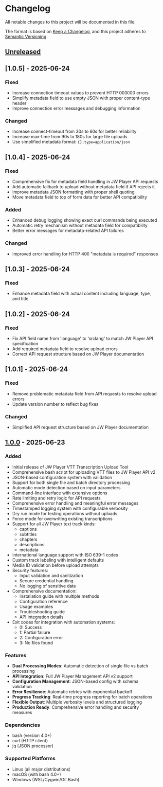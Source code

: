 # Changelog

All notable changes to this project will be documented in this file.

The format is based on [Keep a Changelog](https://keepachangelog.com/en/1.0.0/),
and this project adheres to [Semantic Versioning](https://semver.org/spec/v2.0.0.html).

## [Unreleased]

## [1.0.5] - 2025-06-24

### Fixed
- Increase connection timeout values to prevent HTTP 000000 errors
- Simplify metadata field to use empty JSON with proper content-type header
- Improve connection error messages and debugging information

### Changed
- Increase connect-timeout from 30s to 60s for better reliability
- Increase max-time from 90s to 180s for large file uploads
- Use simplified metadata format: `{};type=application/json`

## [1.0.4] - 2025-06-24

### Fixed
- Comprehensive fix for metadata field handling in JW Player API requests
- Add automatic fallback to upload without metadata field if API rejects it
- Improve metadata JSON formatting with proper shell quoting
- Move metadata field to top of form data for better API compatibility

### Added
- Enhanced debug logging showing exact curl commands being executed
- Automatic retry mechanism without metadata field for compatibility
- Better error messages for metadata-related API failures

### Changed
- Improved error handling for HTTP 400 "metadata is required" responses

## [1.0.3] - 2025-06-24

### Fixed
- Enhance metadata field with actual content including language, type, and title

## [1.0.2] - 2025-06-24

### Fixed
- Fix API field name from 'language' to 'srclang' to match JW Player API specification
- Add required metadata field to resolve upload errors
- Correct API request structure based on JW Player documentation

## [1.0.1] - 2025-06-24

### Fixed
- Remove problematic metadata field from API requests to resolve upload errors
- Update version number to reflect bug fixes

### Changed
- Simplified API request structure based on JW Player documentation

## [1.0.0] - 2025-06-23

### Added
- Initial release of JW Player VTT Transcription Upload Tool
- Comprehensive bash script for uploading VTT files to JW Player API v2
- JSON-based configuration system with validation
- Support for both single file and batch directory processing
- Automatic mode detection based on input parameters
- Command-line interface with extensive options
- Rate limiting and retry logic for API requests
- Comprehensive error handling and meaningful error messages
- Timestamped logging system with configurable verbosity
- Dry run mode for testing operations without uploads
- Force mode for overwriting existing transcriptions
- Support for all JW Player text track kinds:
  - captions
  - subtitles
  - chapters
  - descriptions
  - metadata
- International language support with ISO 639-1 codes
- Custom track labeling with intelligent defaults
- Media ID validation before upload attempts
- Security features:
  - Input validation and sanitization
  - Secure credential handling
  - No logging of sensitive data
- Comprehensive documentation:
  - Installation guide with multiple methods
  - Configuration reference
  - Usage examples
  - Troubleshooting guide
  - API integration details
- Exit codes for integration with automation systems:
  - 0: Success
  - 1: Partial failure
  - 2: Configuration error
  - 3: No files found

### Features
- **Dual Processing Modes**: Automatic detection of single file vs batch processing
- **API Integration**: Full JW Player Management API v2 support
- **Configuration Management**: JSON-based config with schema validation
- **Error Resilience**: Automatic retries with exponential backoff
- **Progress Tracking**: Real-time progress reporting for batch operations
- **Flexible Output**: Multiple verbosity levels and structured logging
- **Production Ready**: Comprehensive error handling and security measures

### Dependencies
- bash (version 4.0+)
- curl (HTTP client)
- jq (JSON processor)

### Supported Platforms
- Linux (all major distributions)
- macOS (with bash 4.0+)
- Windows (WSL/Cygwin/Git Bash)

[Unreleased]: https://github.com/yourusername/jw-player-vtt-upload/compare/v1.0.0...HEAD
[1.0.0]: https://github.com/yourusername/jw-player-vtt-upload/releases/tag/v1.0.0